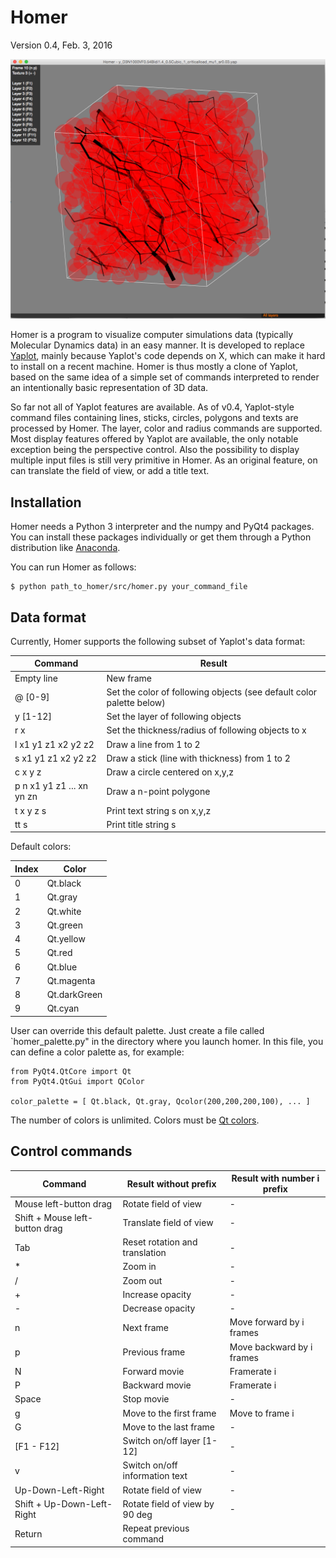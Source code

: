<h1> Homer </h1>

Version 0.4, Feb. 3, 2016

![Homer](./img/homer_1.png)

Homer is a program to visualize computer simulations data (typically
Molecular Dynamics data) in an easy manner. It is developed to replace
[Yaplot](https://github.com/vitroid/Yaplot), mainly because Yaplot's
code depends on X, which can make it hard to install
on a recent machine. Homer is thus mostly a clone of Yaplot, based on
the same idea of a simple set of commands interpreted to render an
intentionally basic representation of 3D data.

So far not all of Yaplot features
are available. As of v0.4, Yaplot-style command files containing
lines, sticks, circles, polygons and texts are processed by Homer. The
layer, color and radius commands are supported. Most display features
offered by Yaplot are available, the only notable exception being the
perspective control. Also the possibility to display multiple input
files is still very primitive in Homer. As an original feature,
on can translate the field of view, or add a title text.

<h2> Installation </h2>

Homer needs a Python 3 interpreter and the numpy and PyQt4
packages. You can install these packages individually or get them through a Python distribution like [Anaconda](https://store.continuum.io/cshop/anaconda/).


You can run Homer as follows:

```
$ python path_to_homer/src/homer.py your_command_file
```

<h2> Data format </h2>

Currently, Homer supports the following subset of Yaplot's data format:

| Command | Result |
|---------|--------|
| Empty line | New frame |
| @ [0-9] | Set the color of following objects (see default color palette below) |
| y [1-12] | Set the layer of following objects |
| r x | Set the thickness/radius of following objects to x |
| l x1 y1 z1 x2 y2 z2 | Draw a line from 1 to 2 |
| s x1 y1 z1 x2 y2 z2 | Draw a stick (line with thickness) from 1 to 2 |
| c x y z | Draw a circle centered on x,y,z |
| p n x1 y1 z1 ... xn yn zn | Draw a n-point polygone |
| t x y z s | Print text string s on x,y,z |
| tt s | Print title string s |

Default colors:

| Index | Color |
|-------|-------|
| 0 | Qt.black |
| 1 | Qt.gray |
| 2 | Qt.white |
| 3 | Qt.green |
| 4 | Qt.yellow |
| 5 | Qt.red |
| 6 | Qt.blue |
| 7 | Qt.magenta |
| 8 | Qt.darkGreen |
| 9 | Qt.cyan |

User can override this default palette. Just create a file called
`homer_palette.py" in the directory where you launch homer. In this
file, you can define a color palette as, for example:
```
from PyQt4.QtCore import Qt
from PyQt4.QtGui import QColor

color_palette = [ Qt.black, Qt.gray, Qcolor(200,200,200,100), ... ]
```
The number of colors is unlimited. Colors must be [Qt colors](http://qt-project.org/doc/qt-4.8/qcolor.html).

<h2> Control commands </h2>

| Command | Result without prefix | Result with number i prefix |
|---------|------------------------------|---------------------------|
| Mouse left-button drag  | Rotate field of view | - |
| Shift + Mouse left-button drag  | Translate field of view | - |
| Tab | Reset rotation and translation | - |
| * | Zoom in | - |
| / | Zoom out | - |
| + | Increase opacity | - |
| - | Decrease opacity | - |
| n | Next frame | Move forward by i frames |
| p | Previous frame | Move backward by i frames |
| N | Forward movie | Framerate i |
| P | Backward movie | Framerate i |
| Space | Stop movie | - |
| g | Move to the first frame | Move to frame i |
| G | Move to the last frame | - |
| [F1 - F12] | Switch on/off layer [1-12] | - |
| v | Switch on/off information text | - |
| Up-Down-Left-Right | Rotate field of view | - |
| Shift + Up-Down-Left-Right | Rotate field of view by 90 deg | - |
| Return | Repeat previous command |